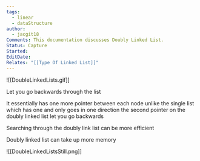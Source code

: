 ```yaml
---
tags:
  - linear
  - dataStructure
author:
  - jacgit18
Comments: This documentation discusses Doubly Linked List.
Status: Capture
Started: 
EditDate: 
Relates: "[[Type Of Linked List]]"
---
```

![[DoubleLinkedLists.gif]]

Let you go backwards through the list  
  
It essentially has one more pointer between each node unlike the single list which has one and only goes in one direction the second pointer on the doubly linked list let you go backwards  
  
Searching through the doubly link list can be more efficient  
  
Doubly linked list can take up more memory

![[DoubleLinkedListsStill.png]]



